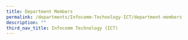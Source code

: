 ```yaml
---
title: Department Members
permalink: /departments/Infocomm-Technology-ICT/department-members
description: ""
third_nav_title: Infocomm Technology (ICT)
---
```

